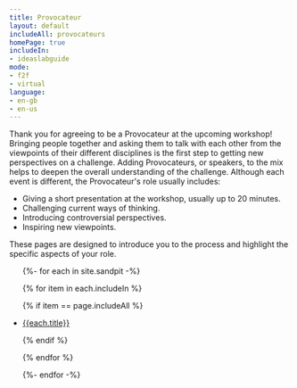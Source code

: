 ```yaml
---
title: Provocateur
layout: default
includeAll: provocateurs
homePage: true
includeIn:
- ideaslabguide
mode:
- f2f
- virtual
language:
- en-gb
- en-us
---
```


Thank you for agreeing to be a Provocateur at the upcoming workshop! Bringing people together and asking them to talk with each other from the viewpoints of their different disciplines is the first step to getting new perspectives on a challenge. Adding Provocateurs, or speakers, to the mix helps to deepen the overall understanding of the challenge.  Although each event is different, the Provocateur's role usually includes:
* Giving a short presentation at the workshop, usually up to 20 minutes.
* Challenging current ways of thinking.
* Introducing controversial perspectives.
* Inspiring new viewpoints.

These pages are designed to introduce you to the process and highlight the specific aspects of your role.

<ul>
{%- for each in site.sandpit -%}

{% for item in each.includeIn %}

{% if item == page.includeAll %}

<li><a href="{{each.url}}">{{each.title}}</a></li>

{% endif %}

{% endfor %}

{%- endfor -%}
</ul>